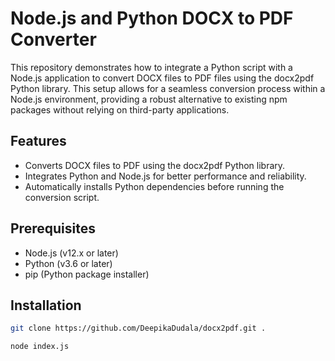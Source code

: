 # Node.js and Python DOCX to PDF Converter
This repository demonstrates how to integrate a Python script with a Node.js application to convert DOCX files to PDF files using the docx2pdf Python library. This setup allows for a seamless conversion process within a Node.js environment, providing a robust alternative to existing npm packages without relying on third-party applications.

## Features
- Converts DOCX files to PDF using the docx2pdf Python library.
- Integrates Python and Node.js for better performance and reliability.
- Automatically installs Python dependencies before running the conversion script.
## Prerequisites
- Node.js (v12.x or later)
- Python (v3.6 or later)
- pip (Python package installer)

## Installation

```bash
git clone https://github.com/DeepikaDudala/docx2pdf.git .
```

```bash
node index.js
```
